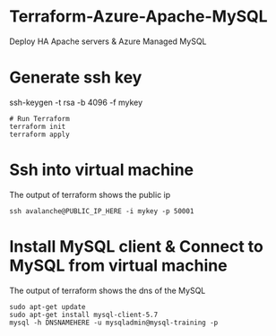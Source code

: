 # Terraform-Azure-Apache-MySQL
Deploy HA Apache servers &amp; Azure Managed MySQL



# Generate ssh key
ssh-keygen -t rsa -b 4096 -f mykey
```
# Run Terraform
terraform init
terraform apply
```

# Ssh into virtual machine
The output of terraform shows the public ip

```
ssh avalanche@PUBLIC_IP_HERE -i mykey -p 50001
```

# Install MySQL client & Connect to MySQL from virtual machine
The output of terraform shows the dns of the MySQL

```
sudo apt-get update
sudo apt-get install mysql-client-5.7
mysql -h DNSNAMEHERE -u mysqladmin@mysql-training -p
```
